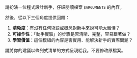 請扮演一位程式設計新手，仔細閱讀檔案 `$ARGUMENTS` 的內容。

然後，從以下三個角度提供回饋：

1.  **清晰度**：有沒有任何術語或概念對新手來說可能太難懂？
2.  **可操作性**：「動手實驗」的步驟是否清晰、完整，容易跟著做？
3.  **學習價值**：這個模組的內容是否實用、能解決新手的實際問題？

請將你的建議以條列式清單的方式呈現給我。不要修改原檔案。